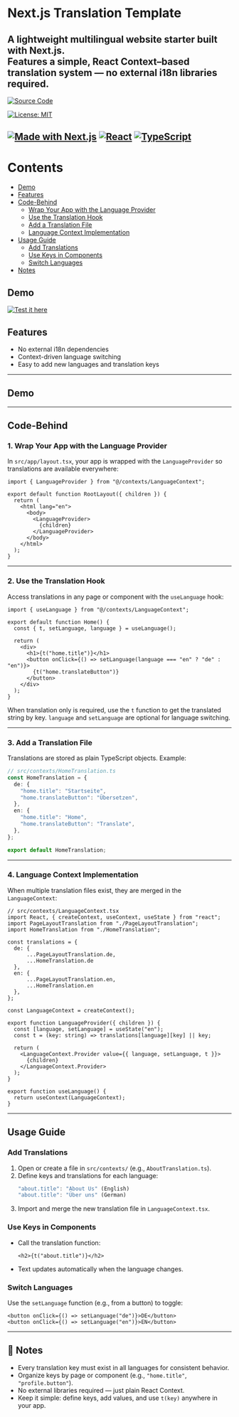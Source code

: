 # Next.js Translation Template

A lightweight multilingual website starter built with **Next.js**.  
Features a simple, React Context–based translation system — **no external i18n libraries required**.
----------------

[![Source Code](https://img.shields.io/badge/source-github-blue)](https://github.com/lpj-app/nextjs-translation-template)

[![License: MIT](https://img.shields.io/badge/License-MIT-yellow.svg)](https://opensource.org/licenses/MIT)

[![Made with Next.js](https://img.shields.io/badge/Made%20with-Next.js-black?logo=next.js)](https://nextjs.org/) [![React](https://img.shields.io/badge/React-blue?logo=react)](https://reactjs.org/) [![TypeScript](https://img.shields.io/badge/TypeScript-blue?logo=typescript)](https://www.typescriptlang.org/)
---
# Contents
- [Demo](#demo)
- [Features](#features)
- [Code-Behind](#code-behind)
    - [Wrap Your App with the Language Provider](#1-wrap-your-app-with-the-language-provider)
    - [Use the Translation Hook](#2-use-the-translation-hook)
    - [Add a Translation File](#3-add-a-translation-file)
    - [Language Context Implementation](#4-language-context-implementation)
- [Usage Guide](#usage-guide)
    - [Add Translations](#add-translations)
    - [Use Keys in Components](#use-keys-in-components)
    - [Switch Languages](#switch-languages)
- [Notes](#-notes)
## Demo
[![Test it here](https://img.shields.io/badge/demo-online-brightgreen)](https://nextjs-language-template.lpj.app)

## Features
- No external i18n dependencies
- Context-driven language switching
- Easy to add new languages and translation keys

---
## Demo

---

## Code-Behind

### 1. Wrap Your App with the Language Provider
In `src/app/layout.tsx`, your app is wrapped with the `LanguageProvider` so translations are available everywhere:

```tsx
import { LanguageProvider } from "@/contexts/LanguageContext";

export default function RootLayout({ children }) {
  return (
    <html lang="en">
      <body>
        <LanguageProvider>
          {children}
        </LanguageProvider>
      </body>
    </html>
  );
}
```

---

### 2. Use the Translation Hook
Access translations in any page or component with the `useLanguage` hook:

```tsx
import { useLanguage } from "@/contexts/LanguageContext";

export default function Home() {
  const { t, setLanguage, language } = useLanguage();

  return (
    <div>
      <h1>{t("home.title")}</h1>
      <button onClick={() => setLanguage(language === "en" ? "de" : "en")}>
        {t("home.translateButton")}
      </button>
    </div>
  );
}
```
When translation only is required, use the `t` function to get the translated string by key. `language` and `setLanguage` are optional for language switching.

---

### 3. Add a Translation File
Translations are stored as plain TypeScript objects. Example:

```ts
// src/contexts/HomeTranslation.ts
const HomeTranslation = {
  de: {
    "home.title": "Startseite",
    "home.translateButton": "Übersetzen",
  },
  en: {
    "home.title": "Home",
    "home.translateButton": "Translate",
  },
};

export default HomeTranslation;
```

---

### 4. Language Context Implementation
When multiple translation files exist, they are merged in the `LanguageContext`:

```tsx
// src/contexts/LanguageContext.tsx
import React, { createContext, useContext, useState } from "react";
import PageLayoutTranslation from "./PageLayoutTranslation";
import HomeTranslation from "./HomeTranslation";

const translations = {
  de: { 
      ...PageLayoutTranslation.de, 
      ...HomeTranslation.de 
  },
  en: { 
      ...PageLayoutTranslation.en, 
      ...HomeTranslation.en 
  },
};

const LanguageContext = createContext();

export function LanguageProvider({ children }) {
  const [language, setLanguage] = useState("en");
  const t = (key: string) => translations[language][key] || key;

  return (
    <LanguageContext.Provider value={{ language, setLanguage, t }}>
      {children}
    </LanguageContext.Provider>
  );
}

export function useLanguage() {
  return useContext(LanguageContext);
}
```

---

## Usage Guide

### Add Translations
1. Open or create a file in `src/contexts/` (e.g., `AboutTranslation.ts`).
2. Define keys and translations for each language:
   ```ts
   "about.title": "About Us" (English)  
   "about.title": "Über uns" (German)  
   ```
3. Import and merge the new translation file in `LanguageContext.tsx`.

### Use Keys in Components
- Call the translation function:
  ```tsx
  <h2>{t("about.title")}</h2>
  ```  
- Text updates automatically when the language changes.

### Switch Languages
Use the `setLanguage` function (e.g., from a button) to toggle:
```tsx
<button onClick={() => setLanguage("de")}>DE</button>
<button onClick={() => setLanguage("en")}>EN</button>
```

---

## 📝 Notes
- Every translation key must exist in all languages for consistent behavior.
- Organize keys by page or component (e.g., `"home.title"`, `"profile.button"`).
- No external libraries required — just plain React Context.
- Keep it simple: define keys, add values, and use `t(key)` anywhere in your app.  
